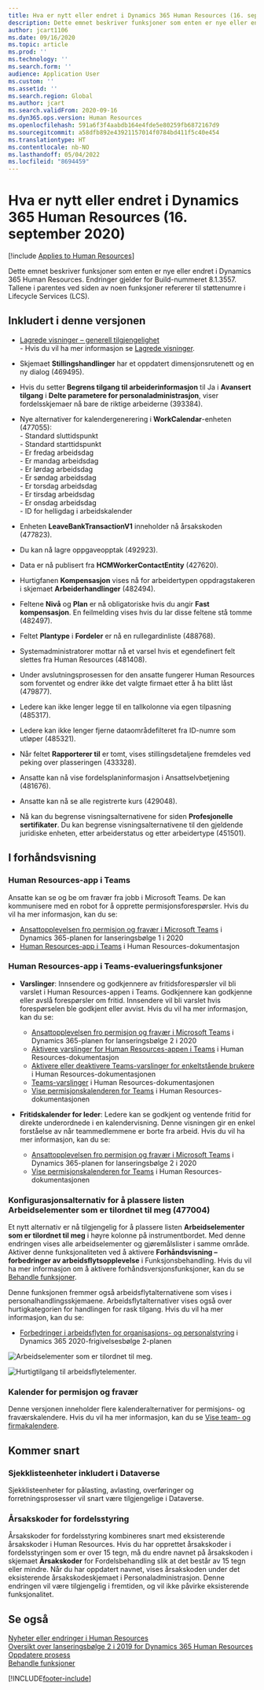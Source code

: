 ```yaml
---
title: Hva er nytt eller endret i Dynamics 365 Human Resources (16. september 2020)
description: Dette emnet beskriver funksjoner som enten er nye eller endret i Microsoft Dynamics 365 Human Resources for 16. september 2020.
author: jcart1106
ms.date: 09/16/2020
ms.topic: article
ms.prod: ''
ms.technology: ''
ms.search.form: ''
audience: Application User
ms.custom: ''
ms.assetid: ''
ms.search.region: Global
ms.author: jcart
ms.search.validFrom: 2020-09-16
ms.dyn365.ops.version: Human Resources
ms.openlocfilehash: 591a6f3f4aabdb164e4fde5e80259fb6872167d9
ms.sourcegitcommit: a58dfb892e43921157014f0784bd411f5c40e454
ms.translationtype: HT
ms.contentlocale: nb-NO
ms.lasthandoff: 05/04/2022
ms.locfileid: "8694459"
---
```

# <a name="whats-new-or-changed-in-dynamics-365-human-resources-september-16-2020"></a>Hva er nytt eller endret i Dynamics 365 Human Resources (16. september 2020)

[!include [Applies to Human Resources](../includes/applies-to-hr.md)]



Dette emnet beskriver funksjoner som enten er nye eller endret i Dynamics 365 Human Resources. Endringer gjelder for Build-nummeret 8.1.3557. Tallene i parentes ved siden av noen funksjoner refererer til støttenumre i Lifecycle Services (LCS).

## <a name="included-in-this-release"></a>Inkludert i denne versjonen

-  [Lagrede visninger – generell tilgjengelighet](/dynamics365-release-plan/2020wave2/finance-operations/finance-operations-crossapp-capabilities/saved-views--general-availability)<br>- Hvis du vil ha mer informasjon se [Lagrede visninger](../fin-ops-core/fin-ops/get-started/saved-views.md). 

- Skjemaet **Stillingshandlinger** har et oppdatert dimensjonsrutenett og en ny dialog (469495).

- Hvis du setter **Begrens tilgang til arbeiderinformasjon** til Ja i **Avansert tilgang** i **Delte parametere for personaladministrasjon**, viser fordelsskjemaer nå bare de riktige arbeiderne (393384).

- Nye alternativer for kalendergenerering i **WorkCalendar**-enheten (477055):<br>- Standard sluttidspunkt<br>-    Standard starttidspunkt<br>-  Er fredag arbeidsdag<br>-  Er mandag arbeidsdag<br>-  Er lørdag arbeidsdag<br>- Er søndag arbeidsdag<br>- Er torsdag arbeidsdag<br>- Er tirsdag arbeidsdag<br>- Er onsdag arbeidsdag<br>- ID for helligdag i arbeidskalender

- Enheten **LeaveBankTransactionV1** inneholder nå årsakskoden (477823).

- Du kan nå lagre oppgaveopptak (492923).

- Data er nå publisert fra **HCMWorkerContactEntity** (427620).

- Hurtigfanen **Kompensasjon** vises nå for arbeidertypen oppdragstakeren i skjemaet **Arbeiderhandlinger** (482494).

- Feltene **Nivå** og **Plan** er nå obligatoriske hvis du angir **Fast kompensasjon**. En feilmelding vises hvis du lar disse feltene stå tomme (482497).

- Feltet **Plantype** i **Fordeler** er nå en rullegardinliste (488768).

- Systemadministratorer mottar nå et varsel hvis et egendefinert felt slettes fra Human Resources (481408).

- Under avslutningsprosessen for den ansatte fungerer Human Resources som forventet og endrer ikke det valgte firmaet etter å ha blitt låst (479877). 

- Ledere kan ikke lenger legge til en tallkolonne via egen tilpasning (485317).

- Ledere kan ikke lenger fjerne dataområdefilteret fra ID-numre som utløper (485321).

- Når feltet **Rapporterer til** er tomt, vises stillingsdetaljene fremdeles ved peking over plasseringen (433328).

- Ansatte kan nå vise fordelsplaninformasjon i Ansattselvbetjening (481676).

- Ansatte kan nå se alle registrerte kurs (429048).

- Nå kan du begrense visningsalternativene for siden **Profesjonelle sertifikater**. Du kan begrense visningsalternativene til den gjeldende juridiske enheten, etter arbeiderstatus og etter arbeidertype (451501). 


## <a name="in-preview"></a>I forhåndsvisning

### <a name="human-resources-app-in-teams"></a>Human Resources-app i Teams

Ansatte kan se og be om fravær fra jobb i Microsoft Teams. De kan kommunisere med en robot for å opprette permisjonsforespørsler. Hvis du vil ha mer informasjon, kan du se:

- [Ansattopplevelsen fro permisjon og fravær i Microsoft Teams](/dynamics365-release-plan/2020wave1/dynamics365-human-resources/employee-leave-absence-experience-teams) i Dynamics 365-planen for lanseringsbølge 1 i 2020
- [Human Resources-app i Teams](./hr-admin-teams-leave-app.md) i Human Resources-dokumentasjon

### <a name="human-resources-app-in-teams-preview-features"></a>Human Resources-app i Teams-evalueringsfunksjoner
 
-  **Varslinger**: Innsendere og godkjennere av fritidsforespørsler vil bli varslet i Human Resources-appen i Teams. Godkjennere kan godkjenne eller avslå forespørsler om fritid. Innsendere vil bli varslet hvis forespørselen ble godkjent eller avvist. Hvis du vil ha mer informasjon, kan du se:
   - [Ansattopplevelsen fro permisjon og fravær i Microsoft Teams](/dynamics365-release-plan/2020wave2/human-resources/dynamics365-human-resources/employee-leave-absence-experience-teams) i Dynamics 365-planen for lanseringsbølge 2 i 2020
   - [Aktivere varslinger for Human Resources-appen i Teams](./hr-admin-teams-leave-app.md#enable-notifications-for-the-human-resources-app-in-teams) i Human Resources-dokumentasjon
   - [Aktivere eller deaktivere Teams-varslinger for enkeltstående brukere](./hr-admin-teams-leave-app.md#turn-teams-notifications-on-or-off-for-individual-users) i Human Resources-dokumentasjonen
   - [Teams-varslinger](./hr-teams-leave-app.md#respond-to-teams-notifications) i Human Resources-dokumentasjonen
   - [Vise permisjonskalenderen for Teams](./hr-teams-leave-app.md#view-your-teams-leave-calendar) i Human Resources-dokumentasjonen
 
- **Fritidskalender for leder**: Ledere kan se godkjent og ventende fritid for direkte underordnede i en kalendervisning. Denne visningen gir en enkel forståelse av når teammedlemmene er borte fra arbeid. Hvis du vil ha mer informasjon, kan du se:
   - [Ansattopplevelsen fro permisjon og fravær i Microsoft Teams](/dynamics365-release-plan/2020wave2/human-resources/dynamics365-human-resources/employee-leave-absence-experience-teams) i Dynamics 365-planen for lanseringsbølge 2 i 2020
   - [Vise permisjonskalenderen for Teams](./hr-teams-leave-app.md#view-your-teams-leave-calendar) i Human Resources-dokumentasjonen

### <a name="configuration-option-to-position-work-items-assigned-to-me-list-477004"></a>Konfigurasjonsalternativ for å plassere listen Arbeidselementer som er tilordnet til meg (477004)

Et nytt alternativ er nå tilgjengelig for å plassere listen **Arbeidselementer som er tilordnet til meg** i høyre kolonne på instrumentbordet. Med denne endringen vises alle arbeidselementer og gjøremålslister i samme område. Aktiver denne funksjonaliteten ved å aktivere **Forhåndsvisning – forbedringer av arbeidsflytsopplevelse** i Funksjonsbehandling. Hvis du vil ha mer informasjon om å aktivere forhåndsversjonsfunksjoner, kan du se [Behandle funksjoner](hr-admin-manage-features.md).

Denne funksjonen fremmer også arbeidsflytalternativene som vises i personalhandlingsskjemaene. Arbeidsflytalternativer vises også over hurtigkategorien for handlingen for rask tilgang. Hvis du vil ha mer informasjon, kan du se: 

- [Forbedringer i arbeidsflyten for organisasjons- og personalstyring](/dynamics365-release-plan/2020wave2/human-resources/dynamics365-human-resources/organization-personnel-management-workflow-experience-enhancements) i Dynamics 365 2020-frigivelsesbølge 2-planen

![Arbeidselementer som er tilordnet til meg.](./media/hr-workflow-work-items-assigned-to-me.png)

![Hurtigtilgang til arbeidsflytelementer.](./media/hr-workflow-quick-access.png)

### <a name="leave-and-absence-calendar"></a>Kalender for permisjon og fravær

Denne versjonen inneholder flere kalenderalternativer for permisjons- og fraværskalendere. Hvis du vil ha mer informasjon, kan du se [Vise team- og firmakalendere](./hr-employee-self-service-calendar.md).

## <a name="coming-soon"></a>Kommer snart

### <a name="checklist-entities-included-in-dataverse"></a>Sjekklisteenheter inkludert i Dataverse

Sjekklisteenheter for pålasting, avlasting, overføringer og forretningsprosesser vil snart være tilgjengelige i Dataverse.

### <a name="benefits-management-reason-codes"></a>Årsakskoder for fordelsstyring

Årsakskoder for fordelsstyring kombineres snart med eksisterende årsakskoder i Human Resources. Hvis du har opprettet årsakskoder i fordelsstyringen som er over 15 tegn, må du endre navnet på årsakskoden i skjemaet **Årsakskoder** for Fordelsbehandling slik at det består av 15 tegn eller mindre. Når du har oppdatert navnet, vises årsakskoden under det eksisterende årsakskodeskjemaet i Personaladministrasjon. Denne endringen vil være tilgjengelig i fremtiden, og vil ikke påvirke eksisterende funksjonalitet.

## <a name="see-also"></a>Se også

[Nyheter eller endringer i Human Resources](hr-admin-whats-new.md)</br>
[Oversikt over lanseringsbølge 2 i 2019 for Dynamics 365 Human Resources](/dynamics365-release-plan/2019wave2/dynamics365-human-resources/)</br>
[Oppdatere prosess](hr-admin-setup-update-process.md)</br>
[Behandle funksjoner](hr-admin-manage-features.md)


[!INCLUDE[footer-include](../includes/footer-banner.md)]
